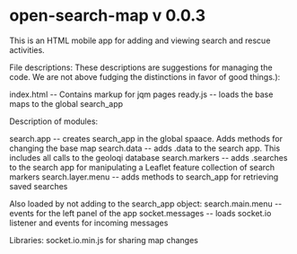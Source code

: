 open-search-map v 0.0.3
===============

This is an HTML mobile app for adding and viewing search and rescue activities.

File descriptions:
These descriptions are suggestions for managing the code.  We are not above fudging the distinctions in favor of good things.):

index.html  --  Contains markup for jqm pages
ready.js  -- loads the base maps to the global search_app


Description of modules:

search.app  -- creates search_app in the global spaace.  Adds methods for changing the base map
search.data   -- adds .data to the search app.  This includes all calls to the geoloqi database 
search.markers -- adds .searches to the search app for manipulating a Leaflet feature collection of search markers
search.layer.menu -- adds methods to search_app for retrieving saved searches

Also loaded by not adding to the search_app object:
search.main.menu -- events for the left panel of the app
socket.messages -- loads socket.io listener and events for incoming messages


Libraries:
socket.io.min.js for sharing map changes

